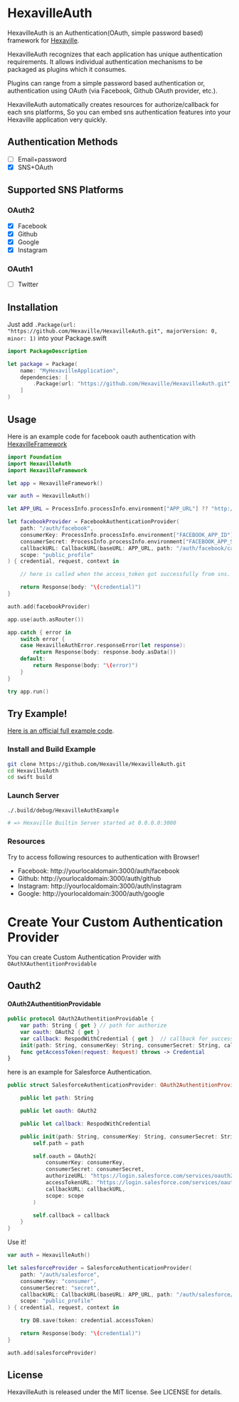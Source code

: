 # HexavilleAuth

HexavilleAuth is an Authentication(OAuth, simple password based) framework for [Hexaville](https://github.com/noppoMan/Hexaville).

HexavilleAuth recognizes that each application has unique authentication requirements. It allows individual authentication mechanisms to be packaged as plugins which it consumes.

Plugins can range from a simple password based authentication or, authentication using OAuth (via Facebook, Github OAuth provider, etc.).

HexavilleAuth automatically creates resources for authorize/callback for each sns platforms, So you can embed sns authentication features into your Hexaville application very quickly.


## Authentication Methods
* [ ] Email+password
* [x] SNS+OAuth

## Supported SNS Platforms

### OAuth2

* [x] Facebook
* [x] Github
* [x] Google
* [x] Instagram

### OAuth1
* [ ] Twitter

## Installation

Just add `.Package(url: "https://github.com/Hexaville/HexavilleAuth.git", majorVersion: 0, minor: 1)` into your Package.swift

```swift
import PackageDescription

let package = Package(
    name: "MyHexavilleApplication",
    dependencies: [
        .Package(url: "https://github.com/Hexaville/HexavilleAuth.git", majorVersion: 0, minor: 1)
    ]
)
```

## Usage

Here is an example code for facebook oauth authentication with [HexavilleFramework](https://github.com/noppoMan/HexavilleFramework)

```swift
import Foundation
import HexavilleAuth
import HexavilleFramework

let app = HexavilleFramework()

var auth = HexavilleAuth()

let APP_URL = ProcessInfo.processInfo.environment["APP_URL"] ?? "http://localhost:3000"

let facebookProvider = FacebookAuthenticationProvider(
    path: "/auth/facebook",
    consumerKey: ProcessInfo.processInfo.environment["FACEBOOK_APP_ID"] ?? "",
    consumerSecret: ProcessInfo.processInfo.environment["FACEBOOK_APP_SECRET"] ?? "",
    callbackURL: CallbackURL(baseURL: APP_URL, path: "/auth/facebook/callback"),
    scope: "public_profile"
) { credential, request, context in

    // here is called when the access_token got successfully from sns.

    return Response(body: "\(credential)")
}

auth.add(facebookProvider)

app.use(auth.asRouter())

app.catch { error in
    switch error {
    case HexavilleAuthError.responseError(let response):
        return Response(body: response.body.asData())
    default:
        return Response(body: "\(error)")
    }
}

try app.run()
```

## Try Example!

[Here is an official full example code](https://github.com/Hexaville/HexavilleAuth/blob/master/Sources/HexavilleAuthExample/main.swift).

### Install and Build Example

```sh
git clone https://github.com/Hexaville/HexavilleAuth.git
cd HexavilleAuth
cd swift build
```

### Launch Server

```sh
./.build/debug/HexavilleAuthExample

# => Hexaville Builtin Server started at 0.0.0.0:3000
```

### Resources

Try to access following resources to authentication with Browser!

* Facebook: http://yourlocaldomain:3000/auth/facebook
* Github: http://yourlocaldomain:3000/auth/github
* Instagram: http://yourlocaldomain:3000/auth/instagram
* Google: http://yourlocaldomain:3000/auth/google

# Create Your Custom Authentication Provider

You can create Custom Authentication Provider with `OAuthXAuthentitionProvidable`

## Oauth2

#### OAuth2AuthentitionProvidable
```swift
public protocol OAuth2AuthentitionProvidable {
    var path: String { get } // path for authorize
    var oauth: OAuth2 { get }
    var callback: RespodWithCredential { get }  // callback for success handler
    init(path: String, consumerKey: String, consumerSecret: String, callbackURL: CallbackURL, scope: String, callback: @escaping RespodWithCredential)
    func getAccessToken(request: Request) throws -> Credential
}
```

here is an example for Salesforce Authentication.

```swift
public struct SalesforceAuthenticationProvider: OAuth2AuthentitionProvidable {

    public let path: String

    public let oauth: OAuth2

    public let callback: RespodWithCredential

    public init(path: String, consumerKey: String, consumerSecret: String, callbackURL: String, scope: String, callback: @escaping RespodWithCredential) {
        self.path = path

        self.oauth = OAuth2(
            consumerKey: consumerKey,
            consumerSecret: consumerSecret,
            authorizeURL: "https://login.salesforce.com/services/oauth2/authorize",
            accessTokenURL: "https://login.salesforce.com/services/oauth2/token",
            callbackURL: callbackURL,
            scope: scope
        )

        self.callback = callback
    }
}
```

Use it!
```swift
var auth = HexavilleAuth()

let salesforceProvider = SalesforceAuthenticationProvider(
    path: "/auth/salesforce",
    consumerKey: "consumer",
    consumerSecret: "secret",
    callbackURL: CallbackURL(baseURL: APP_URL, path: "/auth/salesforce/callback"),
    scope: "public_profile"
) { credential, request, context in

    try DB.save(token: credential.accessToken)

    return Response(body: "\(credential)")
}

auth.add(salesforceProvider)
```

## License

HexavilleAuth is released under the MIT license. See LICENSE for details.
